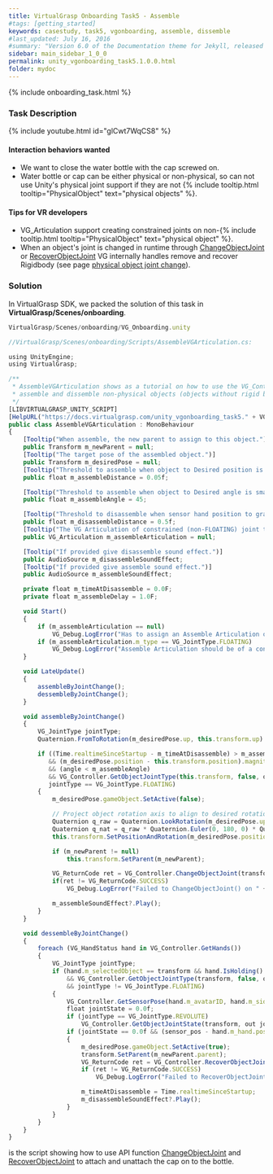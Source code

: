 ```yaml
---
title: VirtualGrasp Onboarding Task5 - Assemble 
#tags: [getting_started]
keywords: casestudy, task5, vgonboarding, assemble, dissemble
#last_updated: July 16, 2016
#summary: "Version 6.0 of the Documentation theme for Jekyll, released July 4, 2016, implements relative links so you can view the files offline or on any server without configuring urls and baseurls. Additionally, you can store pages in subdirectories. Templates for alerts and images are available."
sidebar: main_sidebar_1_0_0
permalink: unity_vgonboarding_task5.1.0.0.html
folder: mydoc
---
```


{% include onboarding_task.html %}

### Task Description

<!--{% include youtube.html id="TJ5T67fv6ys" %} -->

{% include youtube.html id="glCwt7WqCS8" %}


#### Interaction behaviors wanted

* We want to close the water bottle with the cap screwed on. 
* Water bottle or cap can be either physical or non-physical, so can not use Unity's physical joint support if they are not {% include tooltip.html tooltip="PhysicalObject" text="physical objects" %}.

#### Tips for VR developers

* VG_Articulation support creating constrained joints on non-{% include tooltip.html tooltip="PhysicalObject" text="physical object" %}.
* When an object's joint is changed in runtime through [ChangeObjectJoint](virtualgrasp_unityapi.1.0.0.html#changeobjectjoint) or [RecoverObjectJoint](virtualgrasp_unityapi.1.0.0.html#vg_controllerrecoverobjectjoint) VG internally handles remove and recover Rigidbody (see page [physical object joint change](unity_component_vgarticulation.1.0.0.html#physical-object-joint-change)).

### Solution

In VirtualGrasp SDK, we packed the solution of this task in **VirtualGrasp/Scenes/onboarding**.

```js
VirtualGrasp/Scenes/onboarding/VG_Onboarding.unity
````

```js
//VirtualGrasp/Scenes/onboarding/Scripts/AssembleVGArticulation.cs:

using UnityEngine;
using VirtualGrasp;

/** 
 * AssembleVGArticulation shows as a tutorial on how to use the VG_Controller.ChangeObjectJoint function for
 * assemble and dissemble non-physical objects (objects without rigid body or articulation body).
 */
[LIBVIRTUALGRASP_UNITY_SCRIPT]
[HelpURL("https://docs.virtualgrasp.com/unity_vgonboarding_task5." + VG_Version.__VG_VERSION__ + ".html")]
public class AssembleVGArticulation : MonoBehaviour
{
    [Tooltip("When assemble, the new parent to assign to this object.")]
    public Transform m_newParent = null;
    [Tooltip("The target pose of the assembled object.")]
    public Transform m_desiredPose = null;
    [Tooltip("Threshold to assemble when object to Desired position is smaller than this value.")]
    public float m_assembleDistance = 0.05f;

    [Tooltip("Threshold to assemble when object to Desired angle is smaller than this value.")]
    public float m_assembleAngle = 45;

    [Tooltip("Threshold to disassemble when sensor hand position to grasped hand position is bigger than this value.")]
    public float m_disassembleDistance = 0.5f;
    [Tooltip("The VG Articulation of constrained (non-FLOATING) joint type to switch to when assemble an object.")]
    public VG_Articulation m_assembleArticulation = null;

    [Tooltip("If provided give disassemble sound effect.")]
    public AudioSource m_disassembleSoundEffect;
    [Tooltip("If provided give assemble sound effect.")]
    public AudioSource m_assembleSoundEffect;

    private float m_timeAtDisassemble = 0.0F;
    private float m_assembleDelay = 1.0F;

    void Start()
    {
        if (m_assembleArticulation == null)
            VG_Debug.LogError("Has to assign an Assemble Articulation on " + this.transform.name);
        if (m_assembleArticulation.m_type == VG_JointType.FLOATING)
            VG_Debug.LogError("Assemble Articulation should be of a constrained joint type, can not be FLOATING on " + this.transform.name);
    }

    void LateUpdate()
    {
        assembleByJointChange();
        dessembleByJointChange();
    }

    void assembleByJointChange()
    {
        VG_JointType jointType;
        Quaternion.FromToRotation(m_desiredPose.up, this.transform.up).ToAngleAxis(out float angle, out _);

        if ((Time.realtimeSinceStartup - m_timeAtDisassemble) > m_assembleDelay
           && (m_desiredPose.position - this.transform.position).magnitude < m_assembleDistance
           && (angle < m_assembleAngle)
           && VG_Controller.GetObjectJointType(this.transform, false, out jointType) == VG_ReturnCode.SUCCESS &&
           jointType == VG_JointType.FLOATING)
        {
            m_desiredPose.gameObject.SetActive(false);

            // Project object rotation axis to align to desired rotation axis.
            Quaternion q_raw = Quaternion.LookRotation(m_desiredPose.up, transform.forward);
            Quaternion q_nat = q_raw * Quaternion.Euler(0, 180, 0) * Quaternion.Euler(-90, 0, 0);
            this.transform.SetPositionAndRotation(m_desiredPose.position, q_nat);

            if (m_newParent != null)
                this.transform.SetParent(m_newParent);

            VG_ReturnCode ret = VG_Controller.ChangeObjectJoint(transform, m_assembleArticulation);
            if(ret != VG_ReturnCode.SUCCESS)
                VG_Debug.LogError("Failed to ChangeObjectJoint() on " + transform.name + " with return code " + ret);

            m_assembleSoundEffect?.Play();
        }
    }

    void dessembleByJointChange()
    {
        foreach (VG_HandStatus hand in VG_Controller.GetHands())
        {
            VG_JointType jointType;
            if (hand.m_selectedObject == transform && hand.IsHolding()
                && VG_Controller.GetObjectJointType(transform, false, out jointType) == VG_ReturnCode.SUCCESS
                && jointType != VG_JointType.FLOATING)
            {
                VG_Controller.GetSensorPose(hand.m_avatarID, hand.m_side, out Vector3 sensor_pos, out Quaternion sensor_rot);
                float jointState = 0.0f;
                if (jointType == VG_JointType.REVOLUTE)
                    VG_Controller.GetObjectJointState(transform, out jointState);
                if (jointState == 0.0f && (sensor_pos - hand.m_hand.position).magnitude > m_disassembleDistance)
                {
                    m_desiredPose.gameObject.SetActive(true);
                    transform.SetParent(m_newParent.parent);
                    VG_ReturnCode ret = VG_Controller.RecoverObjectJoint(transform);
                    if (ret != VG_ReturnCode.SUCCESS)
                        VG_Debug.LogError("Failed to RecoverObjectJoint() on " + transform.name + " with return code " + ret);

                    m_timeAtDisassemble = Time.realtimeSinceStartup;
                    m_disassembleSoundEffect?.Play();
                }
            }
        }
    }
}

````

is the script showing how to use API function [ChangeObjectJoint](virtualgrasp_unityapi.1.0.0.html#changeobjectjoint) and [RecoverObjectJoint](virtualgrasp_unityapi.1.0.0.html#recoverobjectjoint) to attach and unattach the cap on to the bottle. 